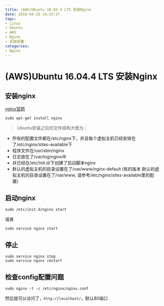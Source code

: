 ```yaml
---
title: (AWS)Ubuntu 16.04.4 LTS 安装Nginx
date: 2018-04-25 14:53:17
tags:
- Linux
- Ubuntu
- AWS
- Nginx
- 安装部署
categories:
- Nginx
---
```

# (AWS)Ubuntu 16.04.4 LTS 安装Nginx

## 安装nginx

[nginx官网](http://nginx.org/en/linux_packages.html "官网")

``` linux
sudo apt-get install nginx
```

>Ubuntu安装之后的文件结构大致为：

* 所有的配置文件都在/etc/nginx下，并且每个虚拟主机已经安排在了/etc/nginx/sites-available下
* 程序文件在/usr/sbin/nginx
* 日志放在了/var/log/nginx中
* 并已经在/etc/init.d/下创建了启动脚本nginx
* 默认的虚拟主机的目录设置在了/var/www/nginx-default (有的版本 默认的虚拟主机的目录设置在了/var/www, 请参考/etc/nginx/sites-available里的配置)

## 启动nginx

``` linux
sudo /etc/init.d/nginx start
```

或者

``` linux
sudo service nginx start
```

## 停止

``` linux
sudo service nginx stop
sudo service nginx restart
```

## 检查config配置问题

``` nginx
sudo nginx -t -c /etc/nginx/nginx.conf
```

然后就可以访问了，`http://localhost/`，默认80端口